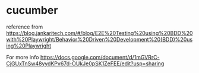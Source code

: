 # cucumber

reference from
https://blog.jankaritech.com/#/blog/E2E%20Testing%20using%20BDD%20with%20Playwright/Behavior%20Driven%20Development%20(BDD)%20using%20Playwright

For more info
https://docs.google.com/document/d/1mGVRrC-CjGUxTnSw48yydKPv67d-OUkJe0pSK1ZeFEE/edit?usp=sharing
